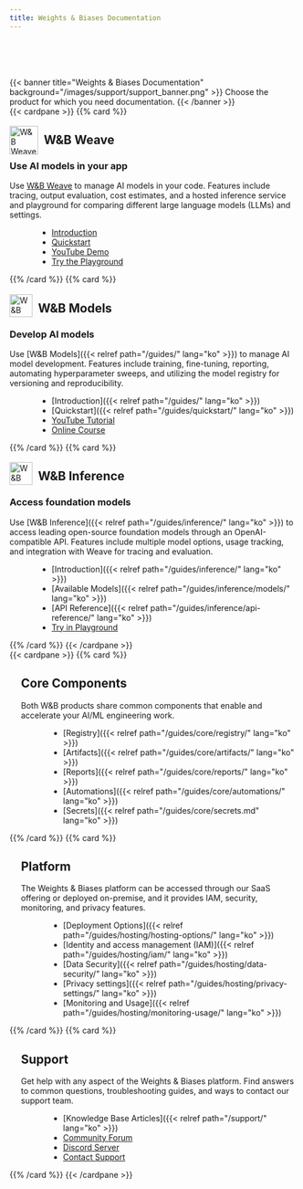 ```yaml
---
title: Weights & Biases Documentation
---
```


<div style="padding-top:50px;">&nbsp;</div>
<div style="max-width:1600px; margin: 0 auto">
{{< banner title="Weights & Biases Documentation" background="/images/support/support_banner.png" >}}
Choose the product for which you need documentation.
{{< /banner >}}

<div class="top-row-cards">
{{< cardpane >}}
{{% card %}}<div onclick="window.location.href='https://weave-docs.wandb.ai'" style="cursor: pointer;">

<div className="card-banner-icon" style="float:left;margin-right:10px !important; margin-top: -12px !important">
<img src="/img/weave-logo.svg" alt="W&B Weave logo" width="50" height="50"/>
</div>
<h2>W&B Weave</h2>

### Use AI models in your app

Use [W&B Weave](https://weave-docs.wandb.ai/) to manage AI models in your code. Features include tracing, output evaluation, cost estimates, and a hosted inference service and playground for comparing different large language models (LLMs) and settings.

- [Introduction](https://weave-docs.wandb.ai/)
- [Quickstart](https://weave-docs.wandb.ai/quickstart)
- [YouTube Demo](https://www.youtube.com/watch?v=IQcGGNLN3zo)
- [Try the Playground](https://weave-docs.wandb.ai/guides/tools/playground/)

</div>{{% /card %}}
{{% card %}}<div onclick="window.location.href='/guides'" style="cursor: pointer;">

<div className="card-banner-icon" style="float:left;margin-right:10px !important; margin-top: -12px !important">
<img src="/img/wandb-gold.svg" alt="W&B Models logo" width="40" height="40"/>
</div>
<h2>W&B Models</h2>

### Develop AI models

Use [W&B Models]({{< relref path="/guides/" lang="ko" >}}) to manage AI model development. Features include training, fine-tuning, reporting, automating hyperparameter sweeps, and utilizing the model registry for versioning and reproducibility.

- [Introduction]({{< relref path="/guides/" lang="ko" >}})
- [Quickstart]({{< relref path="/guides/quickstart/" lang="ko" >}})
- [YouTube Tutorial](https://www.youtube.com/watch?v=tHAFujRhZLA)
- [Online Course](https://wandb.ai/site/courses/101/)

</div>{{% /card %}}
{{% card %}}<div onclick="window.location.href='/guides/inference/'" style="cursor: pointer;">

<div className="card-banner-icon" style="float:left;margin-right:10px !important; margin-top: -12px !important">
<img src="/img/wandb-gold.svg" alt="W&B Inference logo" width="40" height="40"/>
</div>
<h2>W&B Inference</h2>

### Access foundation models

Use [W&B Inference]({{< relref path="/guides/inference/" lang="ko" >}}) to access leading open-source foundation models through an OpenAI-compatible API. Features include multiple model options, usage tracking, and integration with Weave for tracing and evaluation.

- [Introduction]({{< relref path="/guides/inference/" lang="ko" >}})
- [Available Models]({{< relref path="/guides/inference/models/" lang="ko" >}})
- [API Reference]({{< relref path="/guides/inference/api-reference/" lang="ko" >}})
- [Try in Playground](https://wandb.ai/inference)

</div>{{% /card %}}
{{< /cardpane >}}
</div>

<div class="bottom-row-cards">
{{< cardpane >}}
{{% card %}}<div onclick="window.location.href='/guides/core/'" style="cursor: pointer; padding-left: 20px">
<h2>Core Components</h2>

Both W&B products share common components that enable and accelerate your AI/ML engineering work. 

- [Registry]({{< relref path="/guides/core/registry/" lang="ko" >}})
- [Artifacts]({{< relref path="/guides/core/artifacts/" lang="ko" >}})
- [Reports]({{< relref path="/guides/core/reports/" lang="ko" >}})
- [Automations]({{< relref path="/guides/core/automations/" lang="ko" >}})
- [Secrets]({{< relref path="/guides/core/secrets.md" lang="ko" >}})

</div>{{% /card %}}
{{% card %}}<div onclick="window.location.href='/guides/hosting'" style="cursor: pointer;padding-left:20px;">

<h2>Platform</h2>

The Weights & Biases platform can be accessed through our SaaS offering or deployed on-premise, and it provides IAM, security, monitoring, and privacy features.

- [Deployment Options]({{< relref path="/guides/hosting/hosting-options/" lang="ko" >}})
- [Identity and access management (IAM)]({{< relref path="/guides/hosting/iam/" lang="ko" >}})
- [Data Security]({{< relref path="/guides/hosting/data-security/" lang="ko" >}})
- [Privacy settings]({{< relref path="/guides/hosting/privacy-settings/" lang="ko" >}})
- [Monitoring and Usage]({{< relref path="/guides/hosting/monitoring-usage/" lang="ko" >}})

</div>{{% /card %}}
{{% card %}}<div onclick="window.location.href='/support/'" style="cursor: pointer;padding-left:20px;">

<h2>Support</h2>

Get help with any aspect of the Weights & Biases platform. Find answers to common questions, troubleshooting guides, and ways to contact our support team.

- [Knowledge Base Articles]({{< relref path="/support/" lang="ko" >}})
- [Community Forum](https://wandb.ai/community)
- [Discord Server](https://discord.com/invite/RgB8CPk2ce)
- [Contact Support](https://wandb.ai/site/contact/)

</div>{{% /card %}}
{{< /cardpane >}}
</div>


<!-- End max-width constraing -->
</div>
<!-- HTML override just for landing page -->
<style>
.td-card-group { margin: 0 auto }
p { overflow: hidden; display: block; }
ul { margin-left: 50px; }

/* Make all cards uniform size in 3x2 grid */
.top-row-cards .td-card-group,
.bottom-row-cards .td-card-group {
    max-width: 100%;
    display: flex;
    justify-content: center;
}

.td-card {
    max-width: 480px !important;
    min-width: 480px !important;
    margin: 0.75rem !important;
    flex: 0 0 auto;
}

/* Ensure consistent height for all cards */
.td-card .card {
    height: 100%;
    min-height: 320px;
}
</style>